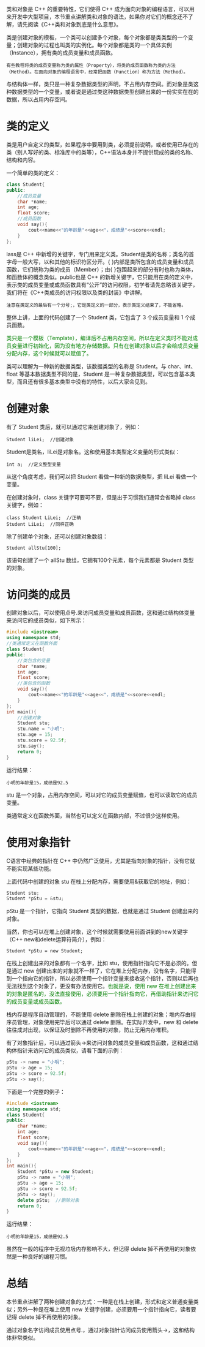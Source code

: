 类和对象是 C++ 的重要特性，它们使得 C++ 成为面向对象的编程语言，可以用来开发中大型项目，本节重点讲解类和对象的语法，如果你对它们的概念还不了解，请先阅读《C++类和对象到底是什么意思》。

类是创建对象的模板，一个类可以创建多个对象，每个对象都是类类型的一个变量；创建对象的过程也叫类的实例化。每个对象都是类的一个具体实例（Instance），拥有类的成员变量和成员函数。

    有些教程将类的成员变量称为类的属性（Property），将类的成员函数称为类的方法（Method）。在面向对象的编程语言中，经常把函数（Function）称为方法（Method）。

与结构体一样，类只是一种复杂数据类型的声明，不占用内存空间。而对象是类这种数据类型的一个变量，或者说是通过类这种数据类型创建出来的一份实实在在的数据，所以占用内存空间。

# 类的定义

类是用户自定义的类型，如果程序中要用到类，必须提前说明，或者使用已存在的类（别人写好的类、标准库中的类等），C++语法本身并不提供现成的类的名称、结构和内容。

一个简单的类的定义：

```c++
class Student{
public:
    //成员变量
    char *name;
    int age;
    float score;
    //成员函数
    void say(){
        cout<<name<<"的年龄是"<<age<<"，成绩是"<<score<<endl;
    }
};
```

lass是 C++ 中新增的关键字，专门用来定义类。Student是类的名称；类名的首字母一般大写，以和其他的标识符区分开。{ }内部是类所包含的成员变量和成员函数，它们统称为类的成员（Member）；由{ }包围起来的部分有时也称为类体，和函数体的概念类似。public也是 C++ 的新增关键字，它只能用在类的定义中，表示类的成员变量或成员函数具有“公开”的访问权限，初学者请先忽略该关键字，我们将在《C++类成员的访问权限以及类的封装》中讲解。

    注意在类定义的最后有一个分号;，它是类定义的一部分，表示类定义结束了，不能省略。

整体上讲，上面的代码创建了一个 Student 类，它包含了 3 个成员变量和 1 个成员函数。

<font color="green">类只是一个模板（Template），编译后不占用内存空间，所以在定义类时不能对成员变量进行初始化，因为没有地方存储数据。只有在创建对象以后才会给成员变量分配内存，这个时候就可以赋值了。</font>

类可以理解为一种新的数据类型，该数据类型的名称是 Student。与 char、int、float 等基本数据类型不同的是，Student 是一种复杂数据类型，可以包含基本类型，而且还有很多基本类型中没有的特性，以后大家会见到。

# 创建对象

有了 Student 类后，就可以通过它来创建对象了，例如：

    Student liLei;  //创建对象

Student是类名，liLei是对象名。这和使用基本类型定义变量的形式类似：

    int a;  //定义整型变量

从这个角度考虑，我们可以把 Student 看做一种新的数据类型，把 liLei 看做一个变量。

在创建对象时，class 关键字可要可不要，但是出于习惯我们通常会省略掉 class 关键字，例如：

    class Student LiLei;  //正确
    Student LiLei;  //同样正确

除了创建单个对象，还可以创建对象数组：

    Student allStu[100];

该语句创建了一个 allStu 数组，它拥有100个元素，每个元素都是 Student 类型的对象。

# 访问类的成员

创建对象以后，可以使用点号.来访问成员变量和成员函数，这和通过结构体变量来访问它的成员类似，如下所示：

```c++
#include <iostream>
using namespace std;
//类通常定义在函数外面
class Student{
public:
    //类包含的变量
    char *name;
    int age;
    float score;
    //类包含的函数
    void say(){
        cout<<name<<"的年龄是"<<age<<"，成绩是"<<score<<endl;
    }
};
int main(){
    //创建对象
    Student stu;
    stu.name = "小明";
    stu.age = 15;
    stu.score = 92.5f;
    stu.say();
    return 0;
}
```

运行结果：

    小明的年龄是15，成绩是92.5

stu 是一个对象，占用内存空间，可以对它的成员变量赋值，也可以读取它的成员变量。

类通常定义在函数外面，当然也可以定义在函数内部，不过很少这样使用。

# 使用对象指针

C语言中经典的指针在 C++ 中仍然广泛使用，尤其是指向对象的指针，没有它就不能实现某些功能。

上面代码中创建的对象 stu 在栈上分配内存，需要使用&获取它的地址，例如：

```c++
Student stu;
Student *pStu = &stu;
```

pStu 是一个指针，它指向 Student 类型的数据，也就是通过 Student 创建出来的对象。

当然，你也可以在堆上创建对象，这个时候就需要使用前面讲到的new关键字（C++ new和delete运算符简介），例如：

    Student *pStu = new Student;

在栈上创建出来的对象都有一个名字，比如 stu，使用指针指向它不是必须的。但是通过 new 创建出来的对象就不一样了，它在堆上分配内存，没有名字，只能得到一个指向它的指针，所以必须使用一个指针变量来接收这个指针，否则以后再也无法找到这个对象了，更没有办法使用它。<font color="green">也就是说，使用 new 在堆上创建出来的对象是匿名的，没法直接使用，必须要用一个指针指向它，再借助指针来访问它的成员变量或成员函数。</font>

栈内存是程序自动管理的，不能使用 delete 删除在栈上创建的对象；堆内存由程序员管理，对象使用完毕后可以通过 delete 删除。在实际开发中，new 和 delete 往往成对出现，以保证及时删除不再使用的对象，防止无用内存堆积。

有了对象指针后，可以通过箭头->来访问对象的成员变量和成员函数，这和通过结构体指针来访问它的成员类似，请看下面的示例：

```c++
pStu -> name = "小明";
pStu -> age = 15;
pStu -> score = 92.5f;
pStu -> say();
```

下面是一个完整的例子：

```c++
#include <iostream>
using namespace std;
class Student{
public:
    char *name;
    int age;
    float score;
    void say(){
        cout<<name<<"的年龄是"<<age<<"，成绩是"<<score<<endl;
    }
};
int main(){
    Student *pStu = new Student;
    pStu -> name = "小明";
    pStu -> age = 15;
    pStu -> score = 92.5f;
    pStu -> say();
    delete pStu;  //删除对象
    return 0;
}
```

运行结果：

    小明的年龄是15，成绩是92.5

虽然在一般的程序中无视垃圾内存影响不大，但记得 delete 掉不再使用的对象依然是一种良好的编程习惯。

# 总结

本节重点讲解了两种创建对象的方式：一种是在栈上创建，形式和定义普通变量类似；另外一种是在堆上使用 new 关键字创建，必须要用一个指针指向它，读者要记得 delete 掉不再使用的对象。

通过对象名字访问成员使用点号.，通过对象指针访问成员使用箭头->，这和结构体非常类似。